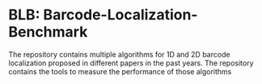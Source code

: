 # BLB: Barcode-Localization-Benchmark
The repository contains multiple algorithms for 1D and 2D barcode localization proposed in different papers in the past years. The repository contains the tools to measure the performance of those algorithms
